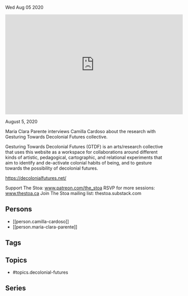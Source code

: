 



Wed Aug 05 2020

<iframe width="560" height="315" src="https://www.youtube.com/embed/fuuT-2-PDY0" title="Decolonial Futures w/ Camilla Cardoso and Maria Clara Parente" frameborder="0" allow="accelerometer; autoplay; clipboard-write; encrypted-media; gyroscope; picture-in-picture" allowfullscreen ></iframe>

August 5, 2020

Maria Clara Parente interviews Camilla Cardoso about the research with Gesturing Towards Decolonial Futures collective.

Gesturing Towards Decolonial Futures (GTDF) is an arts/research collective that uses this website as a workspace for collaborations around different kinds of artistic, pedagogical, cartographic, and relational experiments that aim to identify and de-activate colonial habits of being, and to gesture towards the possibility of decolonial futures.

https://decolonialfutures.net/

Support The Stoa: www.patreon.com/the_stoa
RSVP for more sessions: www.thestoa.ca
Join The Stoa mailing list: thestoa.substack.com

## Persons

- [[person.camilla-cardoso]]
- [[person.maria-clara-parente]]

## Tags



## Topics

- #topics.decolonial-futures

## Series



